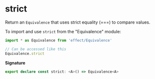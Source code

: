 # strict

Return an `Equivalence` that uses strict equality (===) to compare values.

To import and use `strict` from the "Equivalence" module:

```ts
import * as Equivalence from 'effect/Equivalence'

// Can be accessed like this
Equivalence.strict
```

**Signature**

```ts
export declare const strict: <A>() => Equivalence<A>
```
